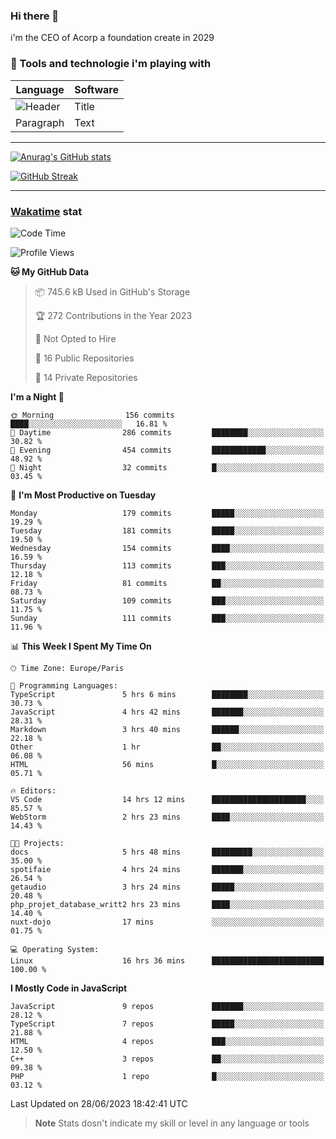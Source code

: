 ### Hi there 👋

i'm the CEO of Acorp a foundation create in 2029  

### 🧰 Tools and technologie i'm playing with

 | Language | Software |
| ----------- | ----------- |
| ![Header](https://img.shields.io/badge/Nuxt3-green&style=for-the-badge&logo=nustjs&logoColor=00DC82) | Title |
| Paragraph | Text |

---

[![Anurag's GitHub stats](https://github-readme-stats.vercel.app/api?username=ackimixs&show_icons=true&theme=github_dark&count_private=true)](https://www.ackimixs.xyz)

[![GitHub Streak](https://github-readme-streak-stats.herokuapp.com?user=Ackimixs&theme=github-dark-blue&date_format=j%20M%5B%20Y%5D&mode=weekly)](https://git.io/streak-stats)

---
 
 ### [Wakatime](https://wakatime.com/) stat

<!--START_SECTION:waka-->
![Code Time](http://img.shields.io/badge/Code%20Time-700%20hrs%2047%20mins-blue)

![Profile Views](http://img.shields.io/badge/Profile%20Views-0-blue)

**🐱 My GitHub Data** 

> 📦 745.6 kB Used in GitHub's Storage 
 > 
> 🏆 272 Contributions in the Year 2023
 > 
> 🚫 Not Opted to Hire
 > 
> 📜 16 Public Repositories 
 > 
> 🔑 14 Private Repositories 
 > 
**I'm a Night 🦉** 

```text
🌞 Morning                156 commits         ████░░░░░░░░░░░░░░░░░░░░░   16.81 % 
🌆 Daytime                286 commits         ████████░░░░░░░░░░░░░░░░░   30.82 % 
🌃 Evening                454 commits         ████████████░░░░░░░░░░░░░   48.92 % 
🌙 Night                  32 commits          █░░░░░░░░░░░░░░░░░░░░░░░░   03.45 % 
```
📅 **I'm Most Productive on Tuesday** 

```text
Monday                   179 commits         █████░░░░░░░░░░░░░░░░░░░░   19.29 % 
Tuesday                  181 commits         █████░░░░░░░░░░░░░░░░░░░░   19.50 % 
Wednesday                154 commits         ████░░░░░░░░░░░░░░░░░░░░░   16.59 % 
Thursday                 113 commits         ███░░░░░░░░░░░░░░░░░░░░░░   12.18 % 
Friday                   81 commits          ██░░░░░░░░░░░░░░░░░░░░░░░   08.73 % 
Saturday                 109 commits         ███░░░░░░░░░░░░░░░░░░░░░░   11.75 % 
Sunday                   111 commits         ███░░░░░░░░░░░░░░░░░░░░░░   11.96 % 
```


📊 **This Week I Spent My Time On** 

```text
🕑︎ Time Zone: Europe/Paris

💬 Programming Languages: 
TypeScript               5 hrs 6 mins        ████████░░░░░░░░░░░░░░░░░   30.73 % 
JavaScript               4 hrs 42 mins       ███████░░░░░░░░░░░░░░░░░░   28.31 % 
Markdown                 3 hrs 40 mins       ██████░░░░░░░░░░░░░░░░░░░   22.18 % 
Other                    1 hr                ██░░░░░░░░░░░░░░░░░░░░░░░   06.08 % 
HTML                     56 mins             █░░░░░░░░░░░░░░░░░░░░░░░░   05.71 % 

🔥 Editors: 
VS Code                  14 hrs 12 mins      █████████████████████░░░░   85.57 % 
WebStorm                 2 hrs 23 mins       ████░░░░░░░░░░░░░░░░░░░░░   14.43 % 

🐱‍💻 Projects: 
docs                     5 hrs 48 mins       █████████░░░░░░░░░░░░░░░░   35.00 % 
spotifaie                4 hrs 24 mins       ███████░░░░░░░░░░░░░░░░░░   26.54 % 
getaudio                 3 hrs 24 mins       █████░░░░░░░░░░░░░░░░░░░░   20.48 % 
php_projet_database_writt2 hrs 23 mins       ████░░░░░░░░░░░░░░░░░░░░░   14.40 % 
nuxt-dojo                17 mins             ░░░░░░░░░░░░░░░░░░░░░░░░░   01.75 % 

💻 Operating System: 
Linux                    16 hrs 36 mins      █████████████████████████   100.00 % 
```

**I Mostly Code in JavaScript** 

```text
JavaScript               9 repos             ███████░░░░░░░░░░░░░░░░░░   28.12 % 
TypeScript               7 repos             █████░░░░░░░░░░░░░░░░░░░░   21.88 % 
HTML                     4 repos             ███░░░░░░░░░░░░░░░░░░░░░░   12.50 % 
C++                      3 repos             ██░░░░░░░░░░░░░░░░░░░░░░░   09.38 % 
PHP                      1 repo              █░░░░░░░░░░░░░░░░░░░░░░░░   03.12 % 
```




 Last Updated on 28/06/2023 18:42:41 UTC
<!--END_SECTION:waka-->

> **Note**
> Stats dosn't indicate my skill or level in any language or tools
